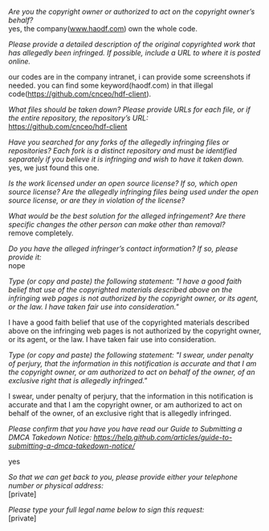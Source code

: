 *Are you the copyright owner or authorized to act on the copyright owner’s
behalf?*   
yes, the company(www.haodf.com) own the whole code.

*Please provide a detailed description of the original copyrighted work
that has allegedly been infringed. If possible, include a URL to where it
is posted online.*  

our codes are in the company intranet, i can provide some screenshots if
needed.
you can find some keyword(haodf.com) in that illegal
code(https://github.com/cnceo/hdf-client).

*What files should be taken down? Please provide URLs for each file, or if
the entire repository, the repository’s URL:*  
https://github.com/cnceo/hdf-client

*Have you searched for any forks of the allegedly infringing files or
repositories? Each fork is a distinct repository and must be identified
separately if you believe it is infringing and wish to have it taken down.*  
yes, we just found this one.

*Is the work licensed under an open source license? If so, which open
source license? Are the allegedly infringing files being used under the
open source license, or are they in violation of the license?*  

*What would be the best solution for the alleged infringement? Are there
specific changes the other person can make other than removal?*  
remove completely.

*Do you have the alleged infringer’s contact information? If so, please
provide it:*  
nope

*Type (or copy and paste) the following statement: "I have a good faith
belief that use of the copyrighted materials described above on the
infringing web pages is not authorized by the copyright owner, or its
agent, or the law. I have taken fair use into consideration."*   

I have a good faith belief that use of the copyrighted materials described
above on the infringing web pages is not authorized by the copyright owner,
or its agent, or the law. I have taken fair use into consideration.

*Type (or copy and paste) the following statement: "I swear, under penalty
of perjury, that the information in this notification is accurate and that
I am the copyright owner, or am authorized to act on behalf of the owner,
of an exclusive right that is allegedly infringed."*  

I swear, under penalty of perjury, that the information in this
notification is accurate and that I am the copyright owner, or am
authorized to act on behalf of the owner, of an exclusive right that is
allegedly infringed.

*Please confirm that you have you have read our Guide to Submitting a DMCA
Takedown
Notice: https://help.github.com/articles/guide-to-submitting-a-dmca-takedown-notice/*  

yes

*So that we can get back to you, please provide either your telephone
number or physical address:*  
[private]

*Please type your full legal name below to sign this request:*  
[private]

